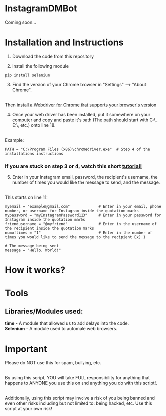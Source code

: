 # InstagramDMBot

Coming soon...

# Installation and Instructions
1. Download the code from this repository

2. install the following module
```
pip install selenium
```

3. Find the version of your Chrome browser in "Settings" --> "About Chrome". 

</br>Then [install a Webdriver for Chrome that supports your browser's version](https://sites.google.com/a/chromium.org/chromedriver/downloads)

4. Once your web driver has been installed, put it somewhere on your computer and copy and paste it's path (The path should start with C:\\, E:\\, etc.) onto line 18.

</br> Example:
```
PATH = "C:\Program Files (x86)\chromedriver.exe"  # Step 4 of the installations instructions 
```

### If you are stuck on step 3 or 4, watch this short [tutorial!](https://www.youtube.com/watch?v=Xjv1sY630Uc&feature=youtu.be&t=260)

5. Enter in your Instagram email, password, the recipient's username, the number of times you would like the message to send, and the message.

</br> This starts on line 11:
```
myemail = "example@gmail.com"             # Enter in your email, phone number, or username for Instagram inside the quotation marks
mypassword = "myInstagramPassword123"     # Enter in your password for Instagram inside the quotation marks
friendusername = "@myfriend"              # Enter in the username of the recipient inside the quotation marks
numoftimes = "1"                          # Enter in the number of times you would like to send the message to the recipient Ex) 1

# The message being sent
message = "Hello, World!"
```

# How it works?

# Tools
## Libraries/Modules used:
**time** - A module that allowed us to add delays into the code. </br>
**Selenium** - A module used to automate web browsers.

# Important 
Please do NOT use this for spam, bullying, etc. 

</br> By using this script, YOU will take FULL responsibility for anything that happens to ANYONE you use this on and anything you do with this script!. 

</br> Additionally, using this script may involve a risk of you being banned and even other risks including but not limited to: being hacked, etc. Use this script at your own risk!
